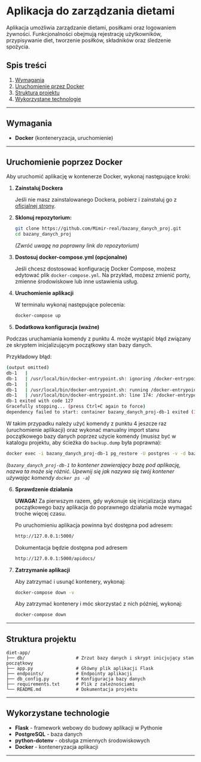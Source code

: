 # Aplikacja do zarządzania dietami

Aplikacja umożliwia zarządzanie dietami, posiłkami oraz logowaniem żywności. Funkcjonalności obejmują rejestrację użytkowników, przypisywanie diet, tworzenie posiłków, składników oraz śledzenie spożycia.

## Spis treści

1. [Wymagania](#wymagania)
2. [Uruchomienie przez Docker](#uruchomienie-poprzez-docker)
3. [Struktura projektu](#struktura-projektu)
4. [Wykorzystane technologie](#wykorzystane-technologie)

---

## Wymagania

- **Docker** (konteneryzacja, uruchomienie)

---

## Uruchomienie poprzez Docker

Aby uruchomić aplikację w kontenerze Docker, wykonaj następujące kroki:

1. **Zainstaluj Dockera**  

   Jeśli nie masz zainstalowanego Dockera, pobierz i zainstaluj go z [oficjalnej strony](https://www.docker.com/get-started).

2. **Sklonuj repozytorium:**
   
   ```bash
   git clone https://github.com/Mimir-real/bazany_danych_proj.git
   cd bazany_danych_proj
   ```
   _(Zwróć uwagę na poprawny link do repozytorium)_

3. **Dostosuj docker-compose.yml (opcjonalne)**

   Jeśli chcesz dostosować konfigurację Docker Compose, możesz edytować plik `docker-compose.yml`. 
   Na przykład, możesz zmienić porty, zmienne środowiskowe lub inne ustawienia usług.

4. **Uruchomienie aplikacji**  

   W terminalu wykonaj następujące polecenia:

   ```bash
   docker-compose up
   ```

5. **Dodatkowa konfiguracja (ważne)**

  Podczas uruchamiania komendy z punktu 4. może wystąpić błąd związany ze skryptem inicjalizującym początkowy stan bazy danych.

  Przykładowy błąd:
  ```bash
  (output omitted)
db-1   | 
db-1   | /usr/local/bin/docker-entrypoint.sh: ignoring /docker-entrypoint-initdb.d/backup.dump
db-1   | 
db-1   | /usr/local/bin/docker-entrypoint.sh: running /docker-entrypoint-initdb.d/import_backup.sh
db-1   | /usr/local/bin/docker-entrypoint.sh: line 174: /docker-entrypoint-initdb.d/import_backup.sh: cannot execute: required file not found
db-1 exited with code 127
Gracefully stopping... (press Ctrl+C again to force)
dependency failed to start: container bazany_danych_proj-db-1 exited (127)
  ```
  
W takim przypadku należy użyć komendy z punktu 4 jeszcze raz (uruchomienie aplikacji) oraz wykonać manualny import stanu początkowego bazy danych poprzez użycie komendy (musisz być w katalogu projektu, aby ścieżka do `backup.dump` była poprawna):

  ```bash
  docker exec -i bazany_danych_proj-db-1 pg_restore -U postgres -v -d bazaDanych < db\backup.dump
  ```
  _(`bazany_danych_proj-db-1` to kontener zawierający bazę pod aplikację, nazwa ta może się różnić. Upewnij się jak nazywa się twój kontener używając komendy `docker ps -a`)_

6. **Sprawdzenie działania**  

   **UWAGA!** Za pierwszym razem, gdy wykonuje się inicjalizacja stanu początkowego bazy aplikacja do poprawnego działania może wymagać troche więcej czasu.

   Po uruchomieniu aplikacja powinna być dostępna pod adresem:

   ```bash
   http://127.0.0.1:5000/
   ```

   Dokumentacja będzie dostępna pod adresem

   ```bash
   http://127.0.0.1:5000/apidocs/
   ```

7. **Zatrzymanie aplikacji**  

   Aby zatrzymać i usunąć kontenery, wykonaj:

   ```bash
   docker-compose down -v
   ```

   Aby zatrzymać kontenery i móc skorzystać z nich później, wykonaj:

   ```bash
   docker-compose down
   ```

---

## Struktura projektu

```
diet-app/
├── db/                   # Zrzut bazy danych i skrypt inicjujący stan początkowy
├── app.py                # Główny plik aplikacji Flask
├── endpoints/            # Endpointy aplikacji
├── db_config.py          # Konfiguracja bazy danych
├── requirements.txt      # Plik z zależnościami
└── README.md             # Dokumentacja projektu
```

---

## Wykorzystane technologie

- **Flask** - framework webowy do budowy aplikacji w Pythonie
- **PostgreSQL** - baza danych
- **python-dotenv** - obsługa zmiennych środowiskowych
- **Docker** - konteneryzacja aplikacji

---

